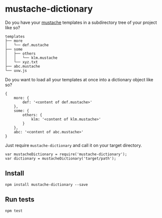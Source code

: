 # mustache-dictionary
Do you have your [mustache](https://github.com/janl/mustache.js) templates in a subdirectory tree of your project like so?
```
templates
├── more
│   └── def.mustache
├── some
│   ├── others
│   │   └── klm.mustache
│   └── xyz.txt
├── abc.mustache
└── uvw.js
```
Do you want to load all your templates at once into a dictionary object like so?
```
{
    more: {
        def: '<content of def.mustache>'
    },
    some: {
        others: {
            klm: '<content of klm.mustache>'
        }
    },
    abc: '<content of abc.mustache>'
}
```
Just require `mustache-dictionary` and call it on your target directory.
```
var mustacheDictionary = require('mustache-dictionary');
var dictionary = mustacheDictionary('target/path');
```
## Install
`npm install mustache-dictionary --save`

## Run tests
`npm test`
